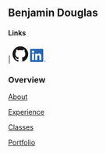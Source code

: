 ## Benjamin Douglas

#### Links


| [![Thumbnail of GitHub](GitHub-Mark-32px.png)](https://github.com/bentdoug)    [![LinkedIn Logo](LI-In-Bug.png)](https://linkedin.com/in/benjamin-douglas-1a761518b)

### Overview



[About](./about.html)

[Experience](./experience)

[Classes](./courses)

[Portfolio](./portfolio.html)
